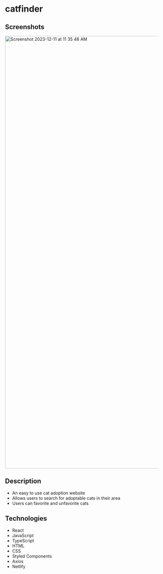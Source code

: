 # catfinder

## Screenshots

<img width="1424" alt="Screenshot 2023-12-11 at 11 35 48 AM" src="https://github.com/kianamcc/catfinder/assets/42532725/003493c0-049f-4bd2-bb4e-51c1169ca360">

## Description

- An easy to use cat adoption website
- Allows users to search for adoptable cats in their area
- Users can favorite and unfavorite cats

## Technologies

- React
- JavaScript
- TypeScript
- HTML
- CSS
- Styled Components
- Axios
- Netlify
